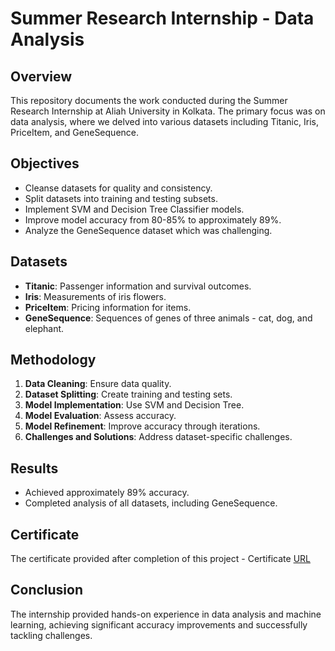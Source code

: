 # Summer Research Internship - Data Analysis

## Overview
This repository documents the work conducted during the Summer Research Internship at Aliah University in Kolkata. The primary focus was on data analysis, where we delved into various datasets including Titanic, Iris, PriceItem, and GeneSequence.

## Objectives
- Cleanse datasets for quality and consistency.
- Split datasets into training and testing subsets.
- Implement SVM and Decision Tree Classifier models.
- Improve model accuracy from 80-85% to approximately 89%.
- Analyze the GeneSequence dataset which was challenging.

## Datasets
- **Titanic**: Passenger information and survival outcomes.
- **Iris**: Measurements of iris flowers.
- **PriceItem**: Pricing information for items.
- **GeneSequence**: Sequences of genes of three animals - cat, dog, and elephant.

## Methodology
1. **Data Cleaning**: Ensure data quality.
2. **Dataset Splitting**: Create training and testing sets.
3. **Model Implementation**: Use SVM and Decision Tree.
4. **Model Evaluation**: Assess accuracy.
5. **Model Refinement**: Improve accuracy through iterations.
6. **Challenges and Solutions**: Address dataset-specific challenges.

## Results
- Achieved approximately 89% accuracy.
- Completed analysis of all datasets, including GeneSequence.

## Certificate
The certificate provided after completion of this project - Certificate [URL](https://drive.google.com/file/d/1zGb0yOPcq-2oI-PVAD5_y4lj2PjmhAZ6/view?usp=sharing)

## Conclusion
The internship provided hands-on experience in data analysis and machine learning, achieving significant accuracy improvements and successfully tackling challenges.

